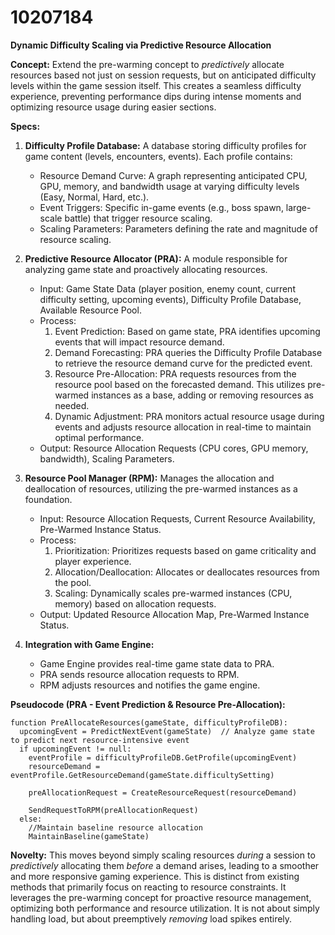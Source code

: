 # 10207184

**Dynamic Difficulty Scaling via Predictive Resource Allocation**

**Concept:** Extend the pre-warming concept to *predictively* allocate resources based not just on session requests, but on anticipated difficulty levels within the game session itself. This creates a seamless difficulty experience, preventing performance dips during intense moments and optimizing resource usage during easier sections.

**Specs:**

1.  **Difficulty Profile Database:** A database storing difficulty profiles for game content (levels, encounters, events). Each profile contains:
    *   Resource Demand Curve: A graph representing anticipated CPU, GPU, memory, and bandwidth usage at varying difficulty levels (Easy, Normal, Hard, etc.).
    *   Event Triggers: Specific in-game events (e.g., boss spawn, large-scale battle) that trigger resource scaling.
    *   Scaling Parameters:  Parameters defining the rate and magnitude of resource scaling.

2.  **Predictive Resource Allocator (PRA):** A module responsible for analyzing game state and proactively allocating resources.
    *   Input: Game State Data (player position, enemy count, current difficulty setting, upcoming events), Difficulty Profile Database, Available Resource Pool.
    *   Process:
        1.  Event Prediction: Based on game state, PRA identifies upcoming events that will impact resource demand.
        2.  Demand Forecasting: PRA queries the Difficulty Profile Database to retrieve the resource demand curve for the predicted event.
        3.  Resource Pre-Allocation: PRA requests resources from the resource pool based on the forecasted demand.  This utilizes pre-warmed instances as a base, adding or removing resources as needed.
        4.  Dynamic Adjustment: PRA monitors actual resource usage during events and adjusts resource allocation in real-time to maintain optimal performance.
    *   Output: Resource Allocation Requests (CPU cores, GPU memory, bandwidth), Scaling Parameters.

3.  **Resource Pool Manager (RPM):**  Manages the allocation and deallocation of resources, utilizing the pre-warmed instances as a foundation.
    *   Input: Resource Allocation Requests, Current Resource Availability, Pre-Warmed Instance Status.
    *   Process:
        1.  Prioritization:  Prioritizes requests based on game criticality and player experience.
        2.  Allocation/Deallocation: Allocates or deallocates resources from the pool.
        3.  Scaling: Dynamically scales pre-warmed instances (CPU, memory) based on allocation requests.
    *   Output: Updated Resource Allocation Map, Pre-Warmed Instance Status.

4. **Integration with Game Engine:**
    *   Game Engine provides real-time game state data to PRA.
    *   PRA sends resource allocation requests to RPM.
    *   RPM adjusts resources and notifies the game engine.

**Pseudocode (PRA - Event Prediction & Resource Pre-Allocation):**

```pseudocode
function PreAllocateResources(gameState, difficultyProfileDB):
  upcomingEvent = PredictNextEvent(gameState)  // Analyze game state to predict next resource-intensive event
  if upcomingEvent != null:
    eventProfile = difficultyProfileDB.GetProfile(upcomingEvent)
    resourceDemand = eventProfile.GetResourceDemand(gameState.difficultySetting)
    
    preAllocationRequest = CreateResourceRequest(resourceDemand)
    
    SendRequestToRPM(preAllocationRequest)
  else:
    //Maintain baseline resource allocation
    MaintainBaseline(gameState)
```

**Novelty:** This moves beyond simply scaling resources *during* a session to *predictively* allocating them *before* a demand arises, leading to a smoother and more responsive gaming experience. This is distinct from existing methods that primarily focus on reacting to resource constraints.  It leverages the pre-warming concept for proactive resource management, optimizing both performance and resource utilization. It is not about simply handling load, but about preemptively *removing* load spikes entirely.